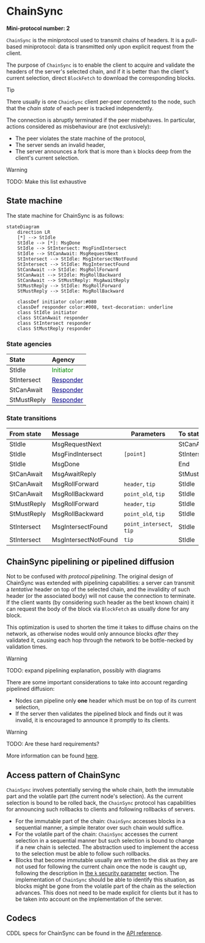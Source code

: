 # ChainSync

**Mini-protocol number: 2**

`ChainSync` is the miniprotocol used to transmit chains of headers. It is a
pull-based miniprotocol: data is transmitted only upon explicit request from the
client.

The purpose of `ChainSync` is to enable the client to acquire and validate the
headers of the server's selected chain, and if it is better than the client's
current selection, direct `BlockFetch` to download the corresponding blocks.

> [!TIP]
>
> There usually is one `ChainSync` client per-peer connected to the node, such
> that the _chain state_ of each peer is tracked independently.

The connection is abruptly terminated if the peer misbehaves. In particular,
actions considered as misbehaviour are (not exclusively):

- The peer violates the state machine of the protocol,
- The server sends an invalid header,
- The server announces a fork that is more than `k` blocks deep from the
  client's current selection.

> [!WARNING]
>
> TODO: Make this list exhaustive

## State machine

The state machine for ChainSync is as follows:

```mermaid
stateDiagram
    direction LR
    [*] --> StIdle
    StIdle --> [*]: MsgDone
    StIdle --> StIntersect: MsgFindIntersect
    StIdle --> StCanAwait: MsgRequestNext
    StIntersect --> StIdle: MsgIntersectNotFound
    StIntersect --> StIdle: MsgIntersectFound
    StCanAwait --> StIdle: MsgRollForward
    StCanAwait --> StIdle: MsgRollBackward
    StCanAwait --> StMustReply: MsgAwaitReply
    StMustReply --> StIdle: MsgRollForward
    StMustReply --> StIdle: MsgRollBackward

    classDef initiator color:#080
    classDef responder color:#008, text-decoration: underline
    class StIdle initiator
    class StCanAwait responder
    class StIntersect responder
    class StMustReply responder
```

### State agencies

| State       | Agency                                                              |
|:------------|:--------------------------------------------------------------------|
| StIdle      | <span style="color:#080">Initiator</span>                           |
| StIntersect | <span style="color:#008;text-decoration:underline">Responder</span> |
| StCanAwait  | <span style="color:#008;text-decoration:underline">Responder</span> |
| StMustReply | <span style="color:#008;text-decoration:underline">Responder</span> |

### State transitions

| From state  | Message              | Parameters               | To state    |
|:------------|:---------------------|--------------------------|:------------|
| StIdle      | MsgRequestNext       |                          | StCanAwait  |
| StIdle      | MsgFindIntersect     | `[point]`                | StIntersect |
| StIdle      | MsgDone              |                          | End         |
| StCanAwait  | MsgAwaitReply        |                          | StMustReply |
| StCanAwait  | MsgRollForward       | `header`, `tip`          | StIdle      |
| StCanAwait  | MsgRollBackward      | `point_old`, `tip`       | StIdle      |
| StMustReply | MsgRollForward       | `header`, `tip`          | StIdle      |
| StMustReply | MsgRollBackward      | `point_old`, `tip`       | StIdle      |
| StIntersect | MsgIntersectFound    | `point_intersect`, `tip` | StIdle      |
| StIntersect | MsgIntersectNotFound | `tip`                    | StIdle      |

## ChainSync pipelining or pipelined diffusion

Not to be confused with _protocol pipelining_. The original design of ChainSync
was extended with pipelining capabilities: a server can transmit a _tentative_
header on top of the selected chain, and the invalidity of such header (or the
associated body) will not cause the connection to terminate. If the client wants
(by considering such header as the best known chain) it can request the body of
the block via `BlockFetch` as usually done for any block.

This optimization is used to shorten the time it takes to diffuse chains on the
network, as otherwise nodes would only announce blocks _after_ they validated
it, causing each hop through the network to be bottle-necked by validation
times.

> [!WARNING]
>
> TODO: expand pipelining explanation, possibly with diagrams

There are some important considerations to take into account regarding pipelined
diffusion:

- Nodes can pipeline only **one** header which must be on top of its current
  selection,
- If the server then validates the pipelined block and finds out it was invalid,
  it is encouraged to announce it promptly to its clients.

> [!WARNING]
>
> TODO: Are these hard requirements?

More information can be found [here][pipelining].

## Access pattern of ChainSync

`ChainSync` involves potentially serving the whole chain, both the immutable
part and the volatile part (the current node's selection). As the current
selection is bound to be rolled back, the `ChainSync` protocol has capabilities
for announcing such rollbacks to clients and following rollbacks of servers.

- For the immutable part of the chain: `ChainSync` accesses blocks in a
  sequential manner, a simple iterator over such chain would suffice.
- For the volatile part of the chain: `ChainSync` accesses the current
  selection in a sequential manner but such selection is bound to
  change if a new chain is selected. The abstraction used to implement
  the access to the selection must be able to follow such rollbacks.
- Blocks that become immutable usually are written to the disk as they are not
  used for following the current chain once the node is caught up, following the
  description in [the `k` security parameter][k-secparam] section. The
  implementation of `ChainSync` should be able to identify this situation, as
  blocks might be gone from the volatile part of the chain as the selection
  advances. This does not need to be made explicit for clients but it has to be
  taken into account on the implementation of the server.

## Codecs

CDDL specs for ChainSync can be found in the [API reference](../api/mini-protocols/node-to-node/v14/chainsync.md).

[network-design]: https://ouroboros-network.cardano.intersectmbo.org/pdfs/network-design/network-design.pdf
[network-spec]: https://ouroboros-network.cardano.intersectmbo.org/pdfs/network-spec/network-spec.pdf
[k-secparam]: ../../consensus/chainsel.md#the-k-security-parameter
<!-- iohk.io links return 403 "if you are not a human" -->
<!-- markdown-link-check-disable-next-line -->
[pipelining]: https://iohk.io/en/blog/posts/2022/02/01/introducing-pipelining-cardanos-consensus-layer-scaling-solution/
